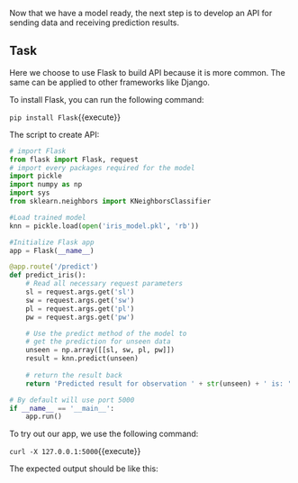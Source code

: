 Now that we have a model ready, the next step is to develop an API for sending data and receiving prediction results.

## Task

Here we choose to use Flask to build API because it is more common. The same can be applied to other frameworks like Django.

To install Flask, you can run the following command:

`pip install Flask`{{execute}}

The script to create API:

```python
# import Flask 
from flask import Flask, request
# import every packages required for the model
import pickle 
import numpy as np
import sys
from sklearn.neighbors import KNeighborsClassifier

#Load trained model 
knn = pickle.load(open('iris_model.pkl', 'rb'))

#Initialize Flask app
app = Flask(__name__)

@app.route('/predict')
def predict_iris():
    # Read all necessary request parameters
    sl = request.args.get('sl')
    sw = request.args.get('sw')
    pl = request.args.get('pl')
    pw = request.args.get('pw')

    # Use the predict method of the model to 
    # get the prediction for unseen data
    unseen = np.array([[sl, sw, pl, pw]])
    result = knn.predict(unseen)
    
    # return the result back
    return 'Predicted result for observation ' + str(unseen) + ' is: ' + str(result)

# By default will use port 5000
if __name__ == '__main__':
    app.run()
```



To try out our app, we use the following command:

`curl -X 127.0.0.1:5000`{{execute}}



The expected output should be like this:

